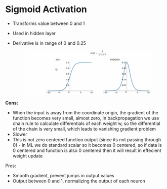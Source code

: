 # Sigmoid Activation

* Transforms value between 0 and 1
* Used in hidden layer
*   Derivative is in range of 0 and 0.25

    <figure><img src="../../.gitbook/assets/image (6) (1).png" alt=""><figcaption></figcaption></figure>

**Cons:**

* When the input is away from the coordinate origin, the gradient of the function becomes very small, almost zero,  In backpropagation we use chain rule to calculate differentials of each weight w, so the differential of the chain is very small, which leads to vanishing gradient problem
* Slower
* This is not zero centered function output (since its not passing through 0) - In ML we do standard scalar so it becomes 0 centered, so if data is 0 centered and function is also 0 centered then it will result in effecient weight update

Pros:

* Smooth gradient, prevent jumps in output values
* Output between 0 and 1, normalizing the output of each neuron

